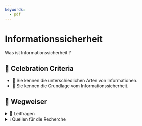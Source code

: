```yaml
---
keywords:
  - pdf
---
```


# Informationssicherheit

Was ist Informationssicherheit ?

## 🎉 Celebration Criteria

- :dart: Sie kennen die unterschiedlichen Arten von Informationen.
- :dart: Sie kennen die Grundlage vom Informationssicherheit.

## :compass: Wegweiser

<details>
  <summary> 🤔 Leitfragen </summary>

- Was sind Informationen?
- Was ist Sicherheit?
- Was ist Informationssicherheit? !Nicht nur Digital!
- Was ist das Ziel von Informationssicherheit (CIA)?
- Wie kann das Ziel erreicht werden?
- ...

</details>

<details>
  <summary> ℹ️ Quellen für die Recherche</summary>

- [**Security Insider:** Was ist Informationssicherheit?](https://www.security-insider.de/was-ist-informationssicherheit-a-677316/)

- [**BREKOM:** Informationssicherheit](https://brekom.de/ratgeber-it-sicherheit/informationssicherheit/)

- [**NCSC:** Bundesinterne Kampagne](https://www.ncsc.admin.ch/ncsc/de/home/dokumentation/bundesinterne-kampagnen.html)

- [**MATRIX IT development Gmbh:** Begriffe und Definitionen](https://www.matrix-development.de/risikomanagement_definition.html)

</details>
